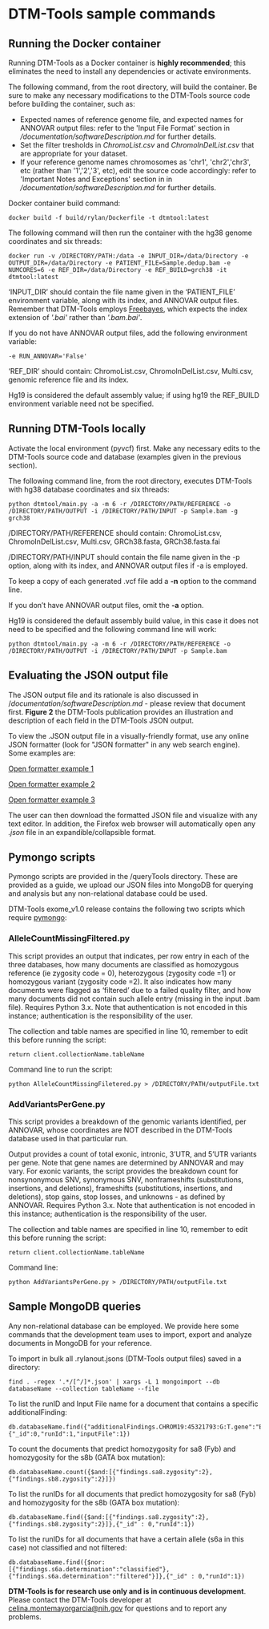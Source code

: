 # DTM-Tools sample commands

## Running the Docker container

Running DTM-Tools as a Docker container is 
**highly recommended**; this eliminates the need to install any dependencies or activate environments.

The following command, from the root directory, will build the container. Be sure to make any necessary modifications to the DTM-Tools source code before building the container, such as: 

* Expected names of reference genome file, and expected names for ANNOVAR output files: refer to the 'Input File Format' section in _/documentation/softwareDescription.md_ for further details. 
* Set the filter tresholds in _ChromoList.csv_ and _ChromoInDelList.csv_ that are appropriate for your dataset.
* If your reference genome names chromosomes as 'chr1', 'chr2','chr3', etc (rather than '1','2','3', etc), edit the source code accordingly: refer to 'Important Notes and Exceptions' section in in _/documentation/softwareDescription.md_ for further details. 

Docker container build command:

	docker build -f build/rylan/Dockerfile -t dtmtool:latest 
	
The following command will then run the container with the hg38 genome coordinates and six threads:

	docker run -v /DIRECTORY/PATH:/data -e INPUT_DIR=/data/Directory -e OUTPUT_DIR=/data/Directory -e PATIENT_FILE=Sample.dedup.bam -e NUMCORES=6 -e REF_DIR=/data/Directory -e REF_BUILD=grch38 -it dtmtool:latest

[freebayes]:https://github.com/ekg/freebayes
	
‘INPUT\_DIR’ should contain the file name given in the ‘PATIENT\_FILE’ environment variable, along with its index, and ANNOVAR output files. Remember that DTM-Tools employs [Freebayes][freebayes], which expects the index extension of _'.bai'_ rather than _'.bam.bai'_.

If you do not have ANNOVAR output files, add the following environment variable:

	-e RUN_ANNOVAR='False'

‘REF\_DIR’ should contain: ChromoList.csv, ChromoInDelList.csv, Multi.csv, genomic reference file and its index.

Hg19 is considered the default assembly value; if using hg19 the REF\_BUILD environment variable need not be specified.

## Running DTM-Tools locally

Activate the local environment (pyvcf) first. Make any necessary edits to the DTM-Tools source code and database (examples given in the previous section).

The following command line, from the root directory, executes DTM-Tools with hg38 database coordinates and six threads:

	python dtmtool/main.py -a -m 6 -r /DIRECTORY/PATH/REFERENCE -o /DIRECTORY/PATH/OUTPUT -i /DIRECTORY/PATH/INPUT -p Sample.bam -g grch38
	
/DIRECTORY/PATH/REFERENCE should contain: ChromoList.csv, ChromoInDelList.csv, Multi.csv, GRCh38.fasta, GRCh38.fasta.fai

/DIRECTORY/PATH/INPUT should contain the file name given in the -p option, along with its index, and ANNOVAR output files if -a is employed.

To keep a copy of each generated .vcf file add a **-n** option to the command line.

If you don’t have ANNOVAR output files, omit the **-a** option.

Hg19 is considered the default assembly build value, in this case it does not need to be specified and the following command line will work:

	python dtmtool/main.py -a -m 6 -r /DIRECTORY/PATH/REFERENCE -o /DIRECTORY/PATH/OUTPUT -i /DIRECTORY/PATH/INPUT -p Sample.bam
	
## Evaluating the JSON output file

The JSON output file and its rationale is also discussed in /_documentation/softwareDescription.md_ - please review that document first. **Figure 2** the DTM-Tools publication provides an illustration and description of each field in the DTM-Tools JSON output.

To view the .JSON output file in a visually-friendly format, use any online JSON formatter (look for "JSON formatter" in any web search engine). Some examples are:

[sample1]:https://jsonformatter.curiousconcept.com/

[sample2]:https://www.jsonformatter.io/

[sample3]:https://jsonformatter-online.com/

[Open formatter example 1][sample1]

[Open formatter example 2][sample2]

[Open formatter example 3][sample3]

The user can then download the formatted JSON file and visualize with any text editor. In addition, the Firefox web browser will automatically open any _.json_ file in an expandible/collapsible format.

	
## Pymongo scripts

Pymongo scripts are provided in the /queryTools directory. These are provided as a guide, we upload our JSON files into MongoDB for querying and analysis but any non-relational database could be used.

[pymongo site]:https://api.mongodb.com/python/current/

DTM-Tools exome_v1.0 release contains the following two scripts which require [pymongo][pymongo site]:

### AlleleCountMissingFiltered.py

This script provides an output that indicates, per row entry in each of the three databases, how many documents are classified as homozygous reference (ie zygosity code = 0), heterozygous (zygosity code =1) or homozygous variant (zygosity code =2). It also indicates how many documents were flagged as ‘filtered’ due to a failed quality filter, and how many documents did not contain such allele entry (missing in the input .bam file). Requires Python 3.x. Note that authentication is not encoded in this instance; authentication is the responsibility of the user.

The collection and table names are specified in line 10, remember to edit this before running the script:

	return client.collectionName.tableName

Command line to run the script:

	python AlleleCountMissingFiletered.py > /DIRECTORY/PATH/outputFile.txt
	
### AddVariantsPerGene.py

This script provides a breakdown of the genomic variants identified, per ANNOVAR, whose coordinates are NOT described in the DTM-Tools database used in that particular run. 

Output provides a count of total exonic, intronic, 3’UTR, and 5’UTR variants per gene. Note that gene names are determined by ANNOVAR and may vary. For exonic variants, the script provides the breakdown count for nonsynonymous SNV, synonymous SNV, nonframeshifts (substitutions, insertions, and deletions), frameshifts (substitutions, insertions, and deletions), stop gains, stop losses, and unknowns - as defined by ANNOVAR. Requires Python 3.x. Note that authentication is not encoded in this instance; authentication is the responsibility of the user.

The collection and table names are specified in line 10, remember to edit this before running the script:

	return client.collectionName.tableName

Command line:

	python AddVariantsPerGene.py > /DIRECTORY/PATH/outputFile.txt
	
## Sample MongoDB queries

Any non-relational database can be employed. We provide here some commands that the development team uses to import, export and analyze documents in MongoDB for your reference.

To import in bulk all .rylanout.jsons (DTM-Tools output files) saved in a directory:

	find . -regex '.*/[^/]*.json' | xargs -L 1 mongoimport --db databaseName --collection tableName --file
	
To list the runID and Input File name for a document that contains a specific additionalFinding:

	db.databaseName.find({"additionalFindings.CHROM19:45321793:G:T.gene":"BCAM"},{"_id":0,"runId":1,"inputFile":1})

	
To count the documents that predict homozygosity for sa8 (Fyb) and homozygosity for the s8b (GATA box mutation):

	db.databaseName.count({$and:[{"findings.sa8.zygosity":2},{"findings.sb8.zygosity":2}]})
	
To list the runIDs for all documents that predict homozygosity for sa8 (Fyb) and homozygosity for the s8b (GATA box mutation):

	db.databaseName.find({$and:[{"findings.sa8.zygosity":2},{"findings.sb8.zygosity":2}]},{"_id" : 0,"runId":1})
	
To list the runIDs for all documents that have a certain allele (s6a in this case) not classified and not filtered:

	db.databaseName.find({$nor:[{"findings.s6a.determination":"classified"},{"findings.s6a.determination":"filtered"}]},{"_id" : 0,"runId":1})
	
**DTM-Tools is for research use only and is in continuous development**. Please contact the DTM-Tools developer at <celina.montemayorgarcia@nih.gov> for questions and to report any problems.